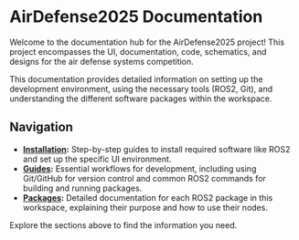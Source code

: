 # AirDefense2025 Documentation

Welcome to the documentation hub for the AirDefense2025 project! This project encompasses the UI, documentation, code, schematics, and designs for the air defense systems competition.

This documentation provides detailed information on setting up the development environment, using the necessary tools (ROS2, Git), and understanding the different software packages within the workspace.

## Navigation

* **[Installation](./installation/index.md):** Step-by-step guides to install required software like ROS2 and set up the specific UI environment.
* **[Guides](./guides/index.md):** Essential workflows for development, including using Git/GitHub for version control and common ROS2 commands for building and running packages.
* **[Packages](./packages/index.md):** Detailed documentation for each ROS2 package in this workspace, explaining their purpose and how to use their nodes.

Explore the sections above to find the information you need.